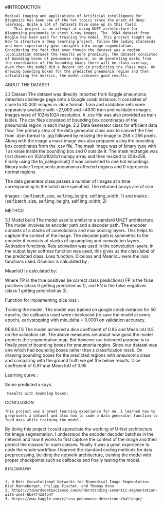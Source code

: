 
 #INTRODUCTION

	Medical imaging and applications of Artificial intelligence for diagnosis has been one of the hot topics since the onset of deep learning. Quite a lot of datasets have come up in this field. 
		This project is an attempt at using UNET architecture for diagnosing pneumonia in chest X-ray images. The  RSNA dataset from Kaggle has been used for training the model. This project taught me how to structure a deep learning project, follow the coding standards and more importantly gave insights into image segmentation.
	Considering the fact that even though the dataset was a region localization dataset the results were promising. The dataset consisted of bounding boxes of pneumonia regions, so on generating masks from the coordinates of the bounding boxes there will be class overlap, even then the model did a decent job in predicting the class maps. On drawing bounding boxes for the predicted pneumonia region and then calculating the metrics, the model achieves good results. 




















 ABOUT THE DATASET


2.1 Dataset 
	The dataset was directly imported from Kaggle pneumonia detection challenge page onto a Google colab instance. It consisted of close to 30,000 images in .dcm format.  Train and validation sets were separately available with ~27,000 and ~4000 train and validation images. Images were of 1024x1024 resolution. A .csv file was also provided as train lables. The csv files consisted of bounding box coordinates of the pneumonia region in each image. 
2.2 Data Generator class for efficient data flow.
	The primary step of the data generator class was to convert the files from .dcm format to .jpg followed by resizing the image to 256 x 256 pixels. Along with the image a mask image was also prepared using the bounding box coordinates from the .csv file.
The mask image was of binary type with 1 as value inside the bounding box and 0 outside it. The mask rectangle was first drawn on 1024x1024x1 numpy array and then resized to 256x256. Finally using the to_categorical() it was converted to one hot encodings.  Binary value 1 represents pneumonia affected regions and 0 represents normal regions.

The data generator class passes a number of images at a time corresponding to the batch size specified. The returned arrays are of size 


images : (self.batch_size, self.img_height, self.img_width, 1)
and 
masks : (self.batch_size, self.img_height, self.img_width, 2)








METHOD

3.1 Model build
	The model used is similar to a standard UNET architecture. The model involves an encoder path and a decoder path. The encoder consists of a stacks of convolutions and max pooling layers. This helps to capture the context of the image. The decoder path is symmetric to the encoder it consists of stacks of upsampling and convolution layers.
Activation functions.
Relu activation was used in the convolution layers. In the output layer  softmax function was used, this gives us the class label of the predicted class. 
Loss function.
Diceloss and MeanIoU were the loss functions used. Diceloss is calculated by :       
  
MeanIoU is calculated by:
		



Where TP is the true positives (ie correct class predictions) FP is the false positives (class 0 getting predicted as 1), and FN is the false negatives  (class 1 getting predicted as 0).





   Function for implementing dice loss :









Training the model.
The model was trained on google colab instance for 50 epochs, the callbacks used were checkpoint (to save the model at every epoch), earlystopping with min_delta = 0.0001 on validation accuracy.

















RESULTS
The model achieved a dice coefficient of 0.65 and Mean IoU 0.5 on the validation set.
The above measures are about how good the model predicts the segmentation map. But however our intended purpose is to finally predict bounding boxes for pneumonia region. Since our dataset was one which had bounding boxes rather than a classification mask.
On drawing bounding boxes for the predicted regions with pneumonia class and comparing with the ground truth we get the below results.
Dice coefficient of 0.97 and Mean IoU of 0.95


Learning curve :








Some predicted x-rays.

















     Results with bounding boxes:







CONCLUSION

	This project was a great learning experience for me. I learned how to preprocess a dataset and also how to code a data generator function to feed data while training the model. 
By doing this project I could appreciate the working of U-Net architecture for image segmentation. I understood the encoder decoder batches in the network and how it works to first capture the context of the image and then predict the classes for each classes.
Finally it was a great experience to code the whole workflow. I learned the standard coding methods for data preprocessing, building the network architecture, training the model with proper checkpoints such as callbacks and finally testing the model.






















	BIBLIOGRAPHY


    1. U-Net: Convolutional Networks for Biomedical Image Segmentation Olaf Ronneberger, Philipp Fischer, and Thomas Brox
    2. https://towardsdatascience.com/understanding-semantic-segmentation-with-unet-6be4f42d4b47
    3. https://www.kaggle.com/c/rsna-pneumonia-detection-challenge/
